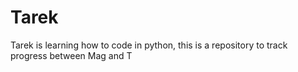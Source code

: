 # Tarek
Tarek is learning how to code in python, this is a repository to track progress between Mag and T 
